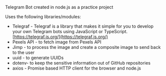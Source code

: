 Telegram Bot created in node.js as a practice project

Uses the following libraries/modules:

- Telegraf - Telegraf is a library that makes it simple for you to develop your own Telegram bots using JavaScript or TypeScript. [https://telegraf.js.org/](https://telegraf.js.org/)
- Pexels API - to fetch image from Pexels API
- Jimp - to process the image and create a composite image to send back to the user
- uuid - to generate UUIDs
- dotenv- to keep the sensitive information out of GitHub repositories
- axios - Promise based HTTP client for the browser and node.js
